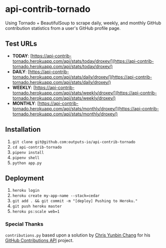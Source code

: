 # api-contrib-tornado

Using Tornado + BeautifulSoup to scrape daily, weekly, and monthly GitHub contribution statistics from a user's GitHub profile page.

## Test URLs

* **TODAY**: [https://api-contrib-tornado.herokuapp.com/api/stats/today/droxey/](https://api-contrib-tornado.herokuapp.com/api/stats/today/droxey/)
* **DAILY**: [https://api-contrib-tornado.herokuapp.com/api/stats/daily/droxey/](https://api-contrib-tornado.herokuapp.com/api/stats/daily/droxey/)
* **WEEKLY**: [https://api-contrib-tornado.herokuapp.com/api/stats/weekly/droxey/](https://api-contrib-tornado.herokuapp.com/api/stats/weekly/droxey/)
* **MONTHLY**: [https://api-contrib-tornado.herokuapp.com/api/stats/monthly/droxey/](https://api-contrib-tornado.herokuapp.com/api/stats/monthly/droxey/)

## Installation

1. `git clone git@github.com:outputs-io/api-contrib-tornado`
1. `cd api-contrib-tornado`
1. `pipenv install`
1. `pipenv shell`
1. `python app.py`

## Deployment

1. `heroku login`
1. `heroku create my-app-name --stack=cedar`
1. `git add . && git commit -m "[deploy] Pushing to Heroku."`
1. `git push heroku master`
1. `heroku ps:scale web=1`

### Special Thanks

 `contributions.py` based upon a solution by [Chris Yunbin Chang](https://github.com/Yunbin-Chang) for his [GitHub Contributions API](https://github.com/Yunbin-Chang/Github-Contributions-API) project.
